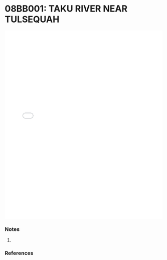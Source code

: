 # 08BB001: TAKU RIVER NEAR TULSEQUAH

<iframe src="/_static/stations/08BB001_fdc.html" width="100%" height="600" frameborder="0"></iframe>

### Notes
1. 

### References

